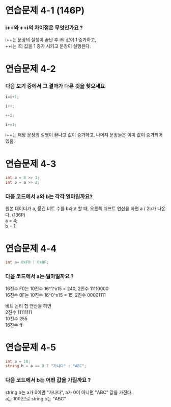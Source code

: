 # 연습문제 4-1 (146P)
### i++와 ++i의 차이점은 무엇인가요 ?
i++는 문장의 실행이 끝난 후 i의 값이 1 증가하고,  
++i는 i의 값을 1 증가 시키고 문장이 실행된다.


# 연습문제 4-2
### 다음 보기 중에서 그 결과가 다른 것을 찾으세요
```csharp
i=i+1;

i++;

++i;

i+=1;
```
i++는 해당 문장의 실행이 끝나고 값이 증가하고, 나머지 문장들은 이미 값이 증가되어 있음.

# 연습문제 4-3
```csharp
int a = 8 >> 1;
int b = a >> 2;
```
### 다음 코드에서 a와 b는 각각 얼마일까요?
원본 데이터가 a, 옮긴 비트 수를 b라고 할 때, 오른쪽 쉬프트 연산을 하면 a / 2b가 나온다. (136P)  
a = 4;  
b = 1;  

# 연습문제 4-4
```csharp
int a= 0xF0 | 0x0F;
```
### 다음 코드에서 a는 얼마일까요 ?
16진수 F0는 10진수 16^1^x15 = 240, 2진수 11110000  
16진수 0F는 10진수 16^0^x15 = 15, 2진수 00001111  

비트 논리 합 연산을 하면  
2진수 11111111  
10진수 255  
16진수 ff  

# 연습문제 4-5
```csharp
int a = 10;
string b = a == 0 ? "가나다" : "ABC";
```
### 다음 코드에서 b는 어떤 값을 가질까요 ?
string b는 a가 0이면 "가나다", a가 0이 아니면 "ABC" 값을 가진다.  
a는 10이므로 string b는 "ABC"

